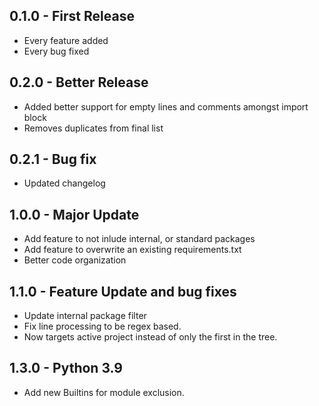## 0.1.0 - First Release
* Every feature added
* Every bug fixed

## 0.2.0 - Better Release
* Added better support for empty lines and comments amongst import block
* Removes duplicates from final list

## 0.2.1 - Bug fix
* Updated changelog

## 1.0.0 - Major Update
* Add feature to not inlude internal, or standard packages
* Add feature to overwrite an existing requirements.txt
* Better code organization

## 1.1.0 - Feature Update and bug fixes
* Update internal package filter
* Fix line processing to be regex based.
* Now targets active project instead of only the first in the tree.

## 1.3.0 - Python 3.9
* Add new Builtins for module exclusion.
